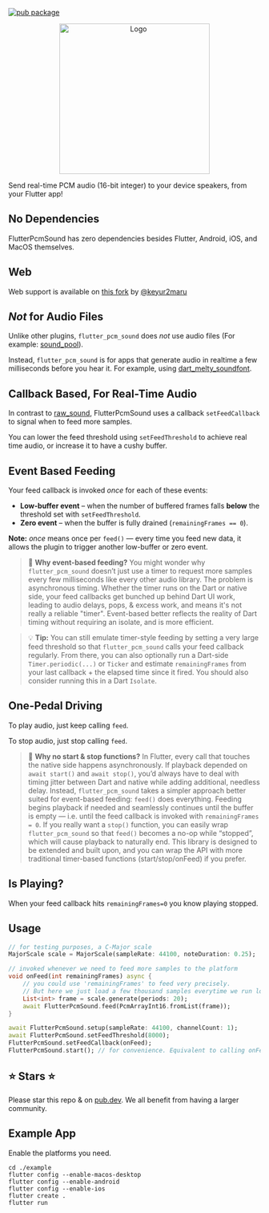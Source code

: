 [![pub package](https://img.shields.io/pub/v/flutter_pcm_sound.svg)](https://pub.dartlang.org/packages/flutter_pcm_sound)

<p align="center">
    <img alt="Logo" src="https://github.com/chipweinberger/flutter_pcm_sound/blob/master/site/logo.png?raw=true" style="height: 300px;" />
</p>

Send real-time PCM audio (16-bit integer) to your device speakers, from your Flutter app!

## No Dependencies

FlutterPcmSound has zero dependencies besides Flutter, Android, iOS, and MacOS themselves.

## Web

Web support is available on [this fork](https://github.com/keyur2maru/flutter_pcm_sound/tree/master) by [@keyur2maru](https://github.com/keyur2maru)

## *Not* for Audio Files

Unlike other plugins, `flutter_pcm_sound` does *not* use audio files (For example: [sound_pool](https://pub.dev/packages/soundpool)).

Instead, `flutter_pcm_sound` is for apps that generate audio in realtime a few milliseconds before you hear it. For example, using [dart_melty_soundfont](https://pub.dev/packages/dart_melty_soundfont).


## Callback Based, For Real-Time Audio

In contrast to [raw_sound](https://pub.dev/packages/raw_sound), FlutterPcmSound uses a callback `setFeedCallback` to signal when to feed more samples.

You can lower the feed threshold using `setFeedThreshold` to achieve real time audio, or increase it to have a cushy buffer.

## Event Based Feeding

Your feed callback is invoked _once_ for each of these events:
- **Low-buffer event** – when the number of buffered frames falls **below** the threshold set with `setFeedThreshold`.
- **Zero event** – when the buffer is fully drained (`remainingFrames == 0`).

**Note:** _once_ means once per `feed()` — every time you feed new data, it allows the plugin to trigger another low-buffer or zero event.

> 🧠 **Why event-based feeding?** You might wonder why `flutter_pcm_sound` doesn’t just use a timer to request more samples every few milliseconds like every other audio library. The problem is asynchronous timing. Whether the timer runs on the Dart or native side, your feed callbacks get bunched up behind Dart UI work, leading to audio delays, pops, & excess work, and means it's not really a reliable "timer". Event-based better reflects the reality of Dart timing without requiring an isolate, and is more efficient.

> 💡 **Tip:** You can still emulate timer-style feeding by setting a very large feed threshold so that `flutter_pcm_sound` calls your feed callback regularly. From there, you can also optionally run a Dart-side `Timer.periodic(...)` or `Ticker` and estimate `remainingFrames`  from your last callback + the elapsed time since it fired. You should also consider running this in a Dart `Isolate`.

## One-Pedal Driving

To play audio, just keep calling `feed`. 

To stop audio, just stop calling `feed`.

> 🧠 **Why no start & stop functions?**  In Flutter, every call that touches the native side happens asynchronously. If playback depended on `await start()` and `await stop()`, you’d always have to deal with timing jitter between Dart and native while adding additional, needless delay. Instead, `flutter_pcm_sound` takes a simpler approach better suited for event-based feeding: `feed()` does everything. Feeding begins playback if needed and seamlessly continues until the buffer is empty — i.e. until the feed callback is invoked with `remainingFrames = 0`. If you really want a `stop()` function, you can easily wrap `flutter_pcm_sound` so that `feed()` becomes a no-op while “stopped”, which will cause playback to naturally end. This library is designed to be extended and built upon, and you can wrap the API with more traditional timer-based functions (start/stop/onFeed) if you prefer.

## Is Playing?

When your feed callback hits `remainingFrames=0` you know playing stopped.

## Usage

```dart
// for testing purposes, a C-Major scale 
MajorScale scale = MajorScale(sampleRate: 44100, noteDuration: 0.25);

// invoked whenever we need to feed more samples to the platform
void onFeed(int remainingFrames) async {
    // you could use 'remainingFrames' to feed very precisely.
    // But here we just load a few thousand samples everytime we run low.
    List<int> frame = scale.generate(periods: 20);
    await FlutterPcmSound.feed(PcmArrayInt16.fromList(frame));
}

await FlutterPcmSound.setup(sampleRate: 44100, channelCount: 1);
await FlutterPcmSound.setFeedThreshold(8000); 
FlutterPcmSound.setFeedCallback(onFeed);
FlutterPcmSound.start(); // for convenience. Equivalent to calling onFeed(0);
```

## ⭐ Stars ⭐

Please star this repo & on [pub.dev](https://pub.dev/packages/flutter_pcm_sound). We all benefit from having a larger community.

## Example App

Enable the platforms you need.

```
cd ./example                      
flutter config --enable-macos-desktop                                                      
flutter config --enable-android 
flutter config --enable-ios 
flutter create .
flutter run
```



